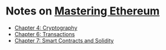 # Notes on [Mastering Ethereum](https://github.com/ethereumbook/ethereumbook)

* [Chapter 4: Cryptography](/chapter_4_cyptography/index.md)
* [Chapter 6: Transactions](/chapter_6_transactions/index.md)
* [Chapter 7: Smart Contracts and Solidity](/chapter_7_smart_contracts/index.md)